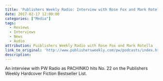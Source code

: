 ```yaml
---
title: 'Publishers Weekly Radio: Interview with Rose Fox and Mark Rotella (AUDIO) Episode 213'
date: 2017-02-17 12:00:00
categories: ["Media"]
tags:
  - Reviews
  - Interviews
  - News
  - Audio
attribution: Puiblishers Weekly Radio with Rose Fox and Mark Rotella
link_to_original: 'http://www.publishersweekly.com/pw/podcasts/index.html?channel=8&podcast=687'
description:
---
```



An interview with PW Radio as PACHINKO hits No. 22 on the Publishers Weekly Hardcover Fiction Bestseller List.